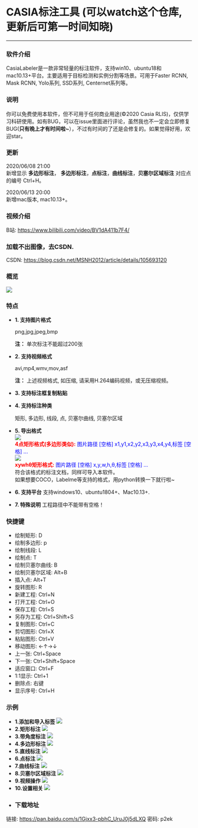 # CASIA标注工具 (可以watch这个仓库,更新后可第一时间知晓)
---
### 软件介绍
CasiaLabeler是一款非常轻量的标注软件，支持win10、ubuntu18和mac10.13+平台。主要适用于目标检测和实例分割等场景。可用于Faster RCNN, Mask RCNN, Yolo系列, SSD系列, Centernet系列等。
### 说明
你可以免费使用本软件，但不可用于任何商业用途(©2020 Casia RLIS)，仅供学习科研使用。如有BUG，可以在issue里面进行评论，虽然我也不一定会立即修复BUG(**只有晚上才有时间啦~**），不过有时间的了还是会修复的。如果觉得好用，欢迎star。
### 更新
2020/06/08 21:00 </br>
新增显示 **多边形标注**， **多边形标注**，**点标注**，**曲线标注**，**贝塞尔区域标注** 对应点的编号 Ctrl+H。

2020/06/13 20:00 </br>
新增mac版本, mac10.13+。

### 视频介绍
B站: https://www.bilibili.com/video/BV1dA411b7F4/
### 加载不出图像，去CSDN.
CSDN: https://blog.csdn.net/MSNH2012/article/details/105693120
### 概览
![](img/overview.png)
### 特点
- **1. 支持图片格式**

  png,jpg,jpeg,bmp

  **注：** 单次标注不能超过200张
- **2. 支持视频格式**

  avi,mp4,wmv,mov,asf
  
  **注：** 上述视频格式, 如压缩, 请采用H.264编码视频，或无压缩视频。
- **3. 支持标注框复制粘贴**
- **4. 支持标注种类**

  矩形, 多边形, 线段, 点, 贝塞尔曲线, 贝塞尔区域 </br>
- **5. 导出格式**</br>
![](img/Box.png)</br>
 **<font color=#ff0000>4点矩形格式(多边形类似):</font>** <font color=#0000ff> 图片路径 [空格] x1,y1,x2,y2,x3,y3,x4,y4,标签 [空格] ... </font></br>
 ![](img/rotate.png)</br>
 **<font color=#ff0000>xywhθ矩形格式:</font>** <font color=#0000ff> 图片路径 [空格] x,y,w,h,θ,标签 [空格] ... </font></br>
 符合该格式的标注文档，同样可导入本软件。</br>
 如果想要COCO，Labelme等支持的格式，用python转换一下就行啦~</br>
 - **6. 支持平台**
  支持windows10、ubuntu1804+、Mac10.13+.
- **7. 特殊说明**
 工程路径中不能带有空格！
### 快捷键
- 绘制矩形: D</br>
- 绘制多边形: p</br>
- 绘制线段: L</br>
- 绘制点: T</br>
- 绘制贝塞尔曲线: B</br>
- 绘制贝塞尔区域: Alt+B</br>
- 插入点: Alt+T</br>
- 旋转图形: R</br>
- 新建工程: Ctrl+N</br>
- 打开工程: Ctrl+O</br>
- 保存工程: Ctrl+S</br>
- 另存为工程: Ctrl+Shift+S</br>
- 复制图形: Ctrl+C</br>
- 剪切图形: Ctrl+X</br>
- 粘贴图形: Ctrl+V</br>
- 移动图形: ←↑→↓</br>
- 上一张: Ctrl+Space</br>
- 下一张: Ctrl+Shift+Space</br>
- 适应窗口: Ctrl+F</br>
- 1:1显示: Ctrl+1</br>
- 删除点: 右键</br>
- 显示序号: Ctrl+H
### 示例
- **1.添加和导入标签**
![](img/add_label.png)
- **2.矩形标注**
![](img/rect.png)
- **3.带角度标注**
![](img/rect_with_angle.png)
- **4.多边形标注**
![](img/poly.png)
- **5.直线标注**
![](img/line.png)
- **6.点标注**
![](img/points.png)
- **7.曲线标注**
![](img/bezier.png)
- **8.贝塞尔区域标注**
![](img/bezierArea.png)
- **9.视频操作**
![](img/video.png)
- **10.设置相关**
![](img/setting.png)
- ### 下载地址
链接: https://pan.baidu.com/s/1Gjxx3-pbhC_UruJ0j5dLXQ  密码: p2ek
